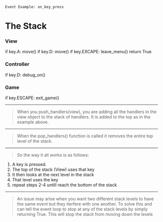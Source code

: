 
`Event Example: on_key_press`

The Stack
==========

### View
if key.A: move()
if key.D: move()
if key.EXCAPE:
    leave_menu()
    return True

### Controller
if key.D: debug_on()

### Game
if key.ESCAPE: exit_game()

---

>When you push_handlers(view), you are adding all the handlers in the view object to the stack of handlers. It is added to the top as in the example above.

---

>When the pop_handlers() function is called it removes the entire top level of the stack.

---

>So the way it all works is as follows:
1. A key is pressed.
2. The top of the stack (View) uses that key
3. It then looks at the next level in the stack
4. That level uses the key
5. repeat steps 2-4 untill reach the bottom of the stack

---

>An issue may arise when you want two different stack levels to have the same event but they iterfere with one another.
To solve this and can tell the event loop to stop at any of the stack levels
by simply returning True. This will stop the stack from moving down the levels
